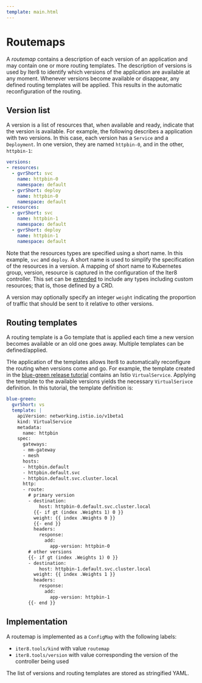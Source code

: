 ```yaml
---
template: main.html
---
```


# Routemaps

A _routemap_ contains a description of each version of an application and may contain one or more routing templates. The description of versions is used by Iter8 to identify which versions of the application are available at any moment. Whenever versions become available or disappear, any defined routing templates will be applied. This results in the automatic reconfiguration of the routing.

## Version list

A version is a list of resources that, when available and ready, indicate that the version is available. For example, the following describes a application with two versions. In this case, each version has a `Service` and a `Deployment`. In one version, they are named `httpbin-0`, and in the other, `httpbin-1`:

```yaml
versions:
- resources:
  - gvrShort: svc
    name: httpbin-0
    namespace: default
  - gvrShort: deploy
    name: httpbin-0
    namespace: default
- resources:
  - gvrShort: svc
    name: httpbin-1
    namespace: default
  - gvrShort: deploy
    name: httpbin-1
    namespace: default
```

Note that the resources types are specified using a short name. In this example, `svc` and `deploy`. A short name is used to simplify the specification of the resources in a version. A mapping of short name to Kubernetes group, version, resource is captured in the configuration of the Iter8 controller. This set can be [extended](progressive-release/extension.md) to include any types including custom resources; that is, those defined by a CRD.

A version may optionally specify an integer `weight` indicating the proportion of traffic that should be sent to it relative to other versions.

## Routing templates

A routing template is a Go template that is applied each time a new version becomes available or an old one goes away. Multiple templates can be defined/applied.

THe application of the templates allows Iter8 to automatically reconfigure the routing when versions come and go. For example, the template created in the [blue-green release tutorial](../getting-started/first-release.md) contains an Istio `VirtualService`. Applying the template to the available versions yields the necessary `VirtualSerivce` definition. In this tutorial, the template definition is:

```yaml
blue-green:
  gvrShort: vs
  template: |
    apiVersion: networking.istio.io/v1beta1
    kind: VirtualService
    metadata:
      name: httpbin
    spec:
      gateways:
      - mm-gateway
      - mesh
      hosts:
      - httpbin.default
      - httpbin.default.svc
      - httpbin.default.svc.cluster.local
      http:
      - route:
        # primary version
        - destination:
            host: httpbin-0.default.svc.cluster.local
          {{- if gt (index .Weights 1) 0 }}
          weight: {{ index .Weights 0 }}
          {{- end }}
          headers:
            response:
              add:
                app-version: httpbin-0
        # other versions
        {{- if gt (index .Weights 1) 0 }}
        - destination:
            host: httpbin-1.default.svc.cluster.local
          weight: {{ index .Weights 1 }}
          headers:
            response:
              add:
                app-version: httpbin-1
        {{- end }}
```

## Implementation

A routemap is implemented as a `ConfigMap` with the following labels:
- `iter8.tools/kind` with value `routemap`
- `iter8.tools/version` with value corresponding the version of the controller being used

The list of versions and routing templates are stored as stringified YAML.